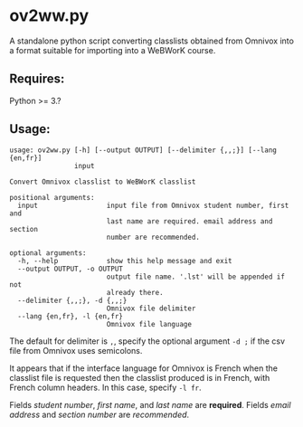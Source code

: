 # ov2ww.py

A standalone python script converting classlists obtained from Omnivox into a format suitable for importing into a WeBWorK course.

## Requires:

Python >= 3.?

## Usage:

```
usage: ov2ww.py [-h] [--output OUTPUT] [--delimiter {,,;}] [--lang {en,fr}]
                input

Convert Omnivox classlist to WeBWorK classlist

positional arguments:
  input                 input file from Omnivox student number, first and
                        last name are required. email address and section
                        number are recommended.

optional arguments:
  -h, --help            show this help message and exit
  --output OUTPUT, -o OUTPUT
                        output file name. '.lst' will be appended if not
                        already there.
  --delimiter {,,;}, -d {,,;}
                        Omnivox file delimiter
  --lang {en,fr}, -l {en,fr}
                        Omnivox file language
```

The default for delimiter is `,`, specify the optional argument `-d ;` if the csv file from Omnivox uses semicolons.

It appears that if the interface language for Omnivox is French when the classlist file is requested
then the classlist produced is in French, with French column headers.  In this case, specify `-l fr`.

Fields _student number_, _first name_, and _last name_ are **required**.
Fields _email address_ and _section number_ are _recommended_.
